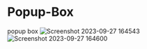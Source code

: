 # Popup-Box
 popup box
![Screenshot 2023-09-27 164543](https://github.com/divyavaland1609/Popup-Box/assets/142478256/50a3ece0-6b0e-457d-8abf-208616a04b54)
![Screenshot 2023-09-27 164600](https://github.com/divyavaland1609/Popup-Box/assets/142478256/cd03e2f3-99a4-40e4-b8f5-d6df10e7586d)
